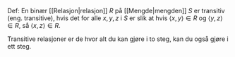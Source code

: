 Def:
En binær [[Relasjon|relasjon]] $R$ på [[Mengde|mengden]] $S$ er transitiv (eng. transitive), hvis det for alle $x,y,z$ i $S$ er slik at hvis $\langle x,y\rangle\in R$ og $\langle y,z\rangle\in R$, så $\langle x,z\rangle\in R.$

Transitive relasjoner er de hvor alt du kan gjøre i to steg, kan du også gjøre i ett steg.
